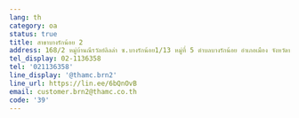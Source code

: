 ```yaml
---
lang: th
category: oa
status: true
title: สาขาบางรักน้อย 2
address: 168/2 หมู่บ้านณีรวัลย์ลิลล่า ซ.บางรักน้อย1/13 หมู่ที่ 5 ตำบลบางรักน้อย อำเภอเมือง จังหวัดนนทบุรี 11000
tel_display: 02-1136358
tel: '021136358'
line_display: '@thamc.brn2'
line_url: https://lin.ee/6bQnOvB
email: customer.brn2@thamc.co.th
code: '39'
---
```

